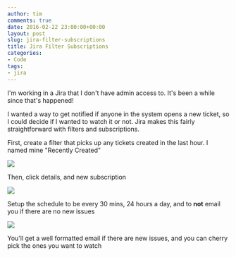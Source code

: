 ```yaml
---
author: tim
comments: true
date: 2016-02-22 23:00:00+00:00
layout: post
slug: jira-filter-subscriptions
title: Jira Filter Subscriptions
categories:
- Code
tags:
- jira
---
```


I'm working in a Jira that I don't have admin access to. It's been a while since that's happened!

I wanted a way to get notified if anyone in the system opens a new ticket, so I could decide if I wanted to watch it or not. Jira makes this fairly straightforward with filters and subscriptions.

First, create a filter that picks up any tickets created in the last hour. I named mine "Recently Created"

![](https://farm2.staticflickr.com/1529/24572160063_d61b56b982_z_d.jpg)

Then, click details, and new subscription

![](https://farm2.staticflickr.com/1488/25172705536_1b486d9f4c_z_d.jpg)

Setup the schedule to be every 30 mins, 24 hours a day, and to **not** email you if there are no new issues

![](https://farm2.staticflickr.com/1644/24831359639_ab75c74611_z_d.jpg)


You'll get a well formatted email if there are new issues, and you can cherry pick the ones you want to watch
